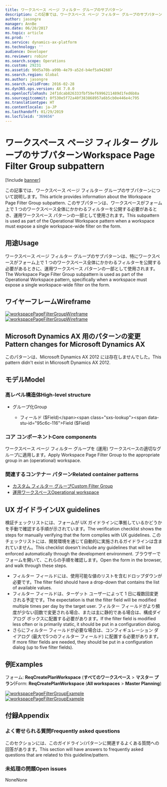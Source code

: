 ```yaml
---
title: ワークスペース ページ フィルター グループのサブパターン
description: この記事では、ワークスペース ページ フィルター グループのサブパターンについて説明します。 このサブパターンは、ワークスペースがフォーム上で 1 つのワークスペース全体にかかわるフィルターを公開する必要があるとき、運用ワークスペース パターンの一部として使用されます。
author: jasongre
manager: AnnBe
ms.date: 06/20/2017
ms.topic: article
ms.prod: ''
ms.service: dynamics-ax-platform
ms.technology: ''
audience: Developer
ms.reviewer: robinr
ms.search.scope: Operations
ms.custom: 29231
ms.assetid: 90d5a70b-a99b-4e79-a52d-b4ef5a942607
ms.search.region: Global
ms.author: jasongre
ms.search.validFrom: 2016-02-28
ms.dyn365.ops.version: AX 7.0.0
ms.openlocfilehash: 24f1dcab826333fbf59ef6996211489d1fed6b8a
ms.sourcegitcommit: 0f530e5f72a40f383868957a6b5cb0e446e4c795
ms.translationtype: HT
ms.contentlocale: ja-JP
ms.lasthandoff: 01/29/2019
ms.locfileid: "369656"
---
```

# <a name="workspace-page-filter-group-subpattern"></a><span data-ttu-id="95c6c-104">ワークスペース ページ フィルター グループのサブパターン</span><span class="sxs-lookup"><span data-stu-id="95c6c-104">Workspace Page Filter Group subpattern</span></span>

[!include [banner](../includes/banner.md)]

<span data-ttu-id="95c6c-105">この記事では、ワークスペース ページ フィルター グループのサブパターンについて説明します。</span><span class="sxs-lookup"><span data-stu-id="95c6c-105">This article provides information about the Workspace Page Filter Group subpattern.</span></span> <span data-ttu-id="95c6c-106">このサブパターンは、ワークスペースがフォーム上で 1 つのワークスペース全体にかかわるフィルターを公開する必要があるとき、運用ワークスペース パターンの一部として使用されます。</span><span class="sxs-lookup"><span data-stu-id="95c6c-106">This subpattern is used as part of the Operational Workspace pattern when a workspace must expose a single workspace-wide filter on the form.</span></span>

<a name="usage"></a><span data-ttu-id="95c6c-107">用途</span><span class="sxs-lookup"><span data-stu-id="95c6c-107">Usage</span></span>
-----

<span data-ttu-id="95c6c-108">ワークスペース ページ フィルター グループのサブパターンは、特にワークスペースがフォーム上で 1 つのワークスペース全体にかかわるフィルターを公開する必要があるときに、運用ワークスペース パターンの一部として使用されます。</span><span class="sxs-lookup"><span data-stu-id="95c6c-108">The Workspace Page Filter Group subpattern is used as part of the Operational Workspace pattern, specifically when a workspace must expose a single workspace-wide filter on the form.</span></span>

## <a name="wireframe"></a><span data-ttu-id="95c6c-109">ワイヤーフレーム</span><span class="sxs-lookup"><span data-stu-id="95c6c-109">Wireframe</span></span>

<span data-ttu-id="95c6c-110">[![workspacePageFilterGroupWireframe](./media/workspacepagefiltergroupwireframe.png)](./media/workspacepagefiltergroupwireframe.png)</span><span class="sxs-lookup"><span data-stu-id="95c6c-110">[![workspacePageFilterGroupWireframe](./media/workspacepagefiltergroupwireframe.png)](./media/workspacepagefiltergroupwireframe.png)</span></span>

## <a name="pattern-changes-for-microsoft-dynamics-ax"></a><span data-ttu-id="95c6c-111">Microsoft Dynamics AX 用のパターンの変更</span><span class="sxs-lookup"><span data-stu-id="95c6c-111">Pattern changes for Microsoft Dynamics AX</span></span>
<span data-ttu-id="95c6c-112">このパターンは、Microsoft Dynamics AX 2012 には存在しませんでした。</span><span class="sxs-lookup"><span data-stu-id="95c6c-112">This pattern didn't exist in Microsoft Dynamics AX 2012.</span></span>

## <a name="model"></a><span data-ttu-id="95c6c-113">モデル</span><span class="sxs-lookup"><span data-stu-id="95c6c-113">Model</span></span>
### <a name="high-level-structure"></a><span data-ttu-id="95c6c-114">高レベル構造体</span><span class="sxs-lookup"><span data-stu-id="95c6c-114">High-level structure</span></span>

- <span data-ttu-id="95c6c-115">グループ化</span><span class="sxs-lookup"><span data-stu-id="95c6c-115">Group</span></span>

    - <span data-ttu-id="95c6c-116">フィールド ($Field)</span><span class="sxs-lookup"><span data-stu-id="95c6c-116">Field ($Field)</span></span>

### <a name="core-components"></a><span data-ttu-id="95c6c-117">コア コンポーネント</span><span class="sxs-lookup"><span data-stu-id="95c6c-117">Core components</span></span>

<span data-ttu-id="95c6c-118">ワークスペース ページ フィルター グループを (運用) ワークスペースの適切なグループに適用します。</span><span class="sxs-lookup"><span data-stu-id="95c6c-118">Apply Workspace Page Filter Group to the appropriate group in an (operational) workspace.</span></span>

### <a name="related-container-patterns"></a><span data-ttu-id="95c6c-119">関連するコンテナー パターン</span><span class="sxs-lookup"><span data-stu-id="95c6c-119">Related container patterns</span></span>

-   [<span data-ttu-id="95c6c-120">カスタム フィルター グループ</span><span class="sxs-lookup"><span data-stu-id="95c6c-120">Custom Filter Group</span></span>](custom-filter-group-subpattern.md)
-   [<span data-ttu-id="95c6c-121">運用ワークスペース</span><span class="sxs-lookup"><span data-stu-id="95c6c-121">Operational workspace</span></span>](workspace-form-pattern.md)

## <a name="ux-guidelines"></a><span data-ttu-id="95c6c-122">UX ガイドライン</span><span class="sxs-lookup"><span data-stu-id="95c6c-122">UX guidelines</span></span>
<span data-ttu-id="95c6c-123">検証チェックリストには、フォームが UX ガイドラインに準拠しているかどうかを手動で確認する手順が示されています。</span><span class="sxs-lookup"><span data-stu-id="95c6c-123">The verification checklist shows the steps for manually verifying that the form complies with UX guidelines.</span></span> <span data-ttu-id="95c6c-124">このチェックリストには、開発環境を通じて自動的に実施されるガイドラインは含まれていません。</span><span class="sxs-lookup"><span data-stu-id="95c6c-124">This checklist doesn't include any guidelines that will be enforced automatically through the development environment.</span></span> <span data-ttu-id="95c6c-125">ブラウザーでフォームを開いて、これらの手順を確認します。</span><span class="sxs-lookup"><span data-stu-id="95c6c-125">Open the form in the browser, and walk through these steps.</span></span>

-   <span data-ttu-id="95c6c-126">フィルター フィールドには、使用可能な値のリストを含むドロップダウンが必要です。</span><span class="sxs-lookup"><span data-stu-id="95c6c-126">The filter field should have a drop-down that contains the list of available values.</span></span>
-   <span data-ttu-id="95c6c-127">フィルター フィールドは、ターゲット ユーザーによって 1 日に複数回変更される予定です。</span><span class="sxs-lookup"><span data-stu-id="95c6c-127">The expectation is that the filter field will be modified multiple times per day by the target user.</span></span> <span data-ttu-id="95c6c-128">フィルター フィールドがより頻度が少ない回数で変更される場合、または主に静的である場合は、構成ダイアログ ボックスに配置する必要があります。</span><span class="sxs-lookup"><span data-stu-id="95c6c-128">If the filter field is modified less often or is primarily static, it should be put in a configuration dialog.</span></span>
-   <span data-ttu-id="95c6c-129">さらにフィルター フィールドが必要な場合は、コンフィギュレーション ダイアログ (最大で5つのフィルター フィールド) に配置する必要があります。</span><span class="sxs-lookup"><span data-stu-id="95c6c-129">If more filter fields are needed, they should be put in a configuration dialog (up to five filter fields).</span></span>

## <a name="examples"></a><span data-ttu-id="95c6c-130">例</span><span class="sxs-lookup"><span data-stu-id="95c6c-130">Examples</span></span>
<span data-ttu-id="95c6c-131">フォーム: **ReqCreatePlanWorkspace** (**すべてのワークスペース** &gt; **マスター プラン**)</span><span class="sxs-lookup"><span data-stu-id="95c6c-131">Form: **ReqCreatePlanWorkspace** (**All workspaces** &gt; **Master Planning**)</span></span> 

<span data-ttu-id="95c6c-132">[![workspacePageFilterGroupExample](./media/workspacepagefiltergroupexample.png)](./media/workspacepagefiltergroupexample.png)</span><span class="sxs-lookup"><span data-stu-id="95c6c-132">[![workspacePageFilterGroupExample](./media/workspacepagefiltergroupexample.png)](./media/workspacepagefiltergroupexample.png)</span></span>

## <a name="appendix"></a><span data-ttu-id="95c6c-133">付録</span><span class="sxs-lookup"><span data-stu-id="95c6c-133">Appendix</span></span>
### <a name="frequently-asked-questions"></a><span data-ttu-id="95c6c-134">よく寄せられる質問</span><span class="sxs-lookup"><span data-stu-id="95c6c-134">Frequently asked questions</span></span>

<span data-ttu-id="95c6c-135">このセクションには、このガイドライン/パターンに関連するよくある質問への回答があります。</span><span class="sxs-lookup"><span data-stu-id="95c6c-135">This section will have answers to frequently asked questions that are related to this guideline/pattern.</span></span>

### <a name="open-issues"></a><span data-ttu-id="95c6c-136">未処理の問題</span><span class="sxs-lookup"><span data-stu-id="95c6c-136">Open issues</span></span>

<span data-ttu-id="95c6c-137">None</span><span class="sxs-lookup"><span data-stu-id="95c6c-137">None</span></span>
